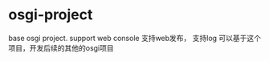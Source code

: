 osgi-project
============

base osgi project.
support web console
支持web发布，
支持log
可以基于这个项目，开发后续的其他的osgi项目
